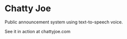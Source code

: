 # Chatty Joe

Public announcement system using text-to-speech voice.

See it in action at chattyjoe.com
